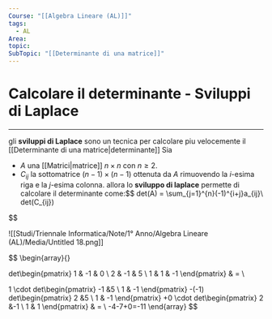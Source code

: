 ```yaml
---
Course: "[[Algebra Lineare (AL)]]"
tags:
  - AL
Area: 
topic: 
SubTopic: "[[Determinante di una matrice]]"
---
```

# Calcolare il determinante - Sviluppi di Laplace
---
gli __sviluppi di Laplace__ sono un tecnica per calcolare piu velocemente il [[Determinante di una matrice|determinante]]
Sia
- $A$  una [[Matrici|matrice]] $n \times n$ con $n ≥ 2$. 
- $C_{ij}$ la sottomatrice $(n−1)\times(n−1)$ ottenuta da $A$ rimuovendo la $i$-esima riga e la $j$-esima colonna.
allora lo __sviluppo di laplace__ permette di calcolare il determinante come:$$
det(A) = \sum_{j=1}^{n}(-1)^{i+j}a_{ij}\ det(C_{ij})

$$



![[Studi/Triennale Informatica/Note/1° Anno/Algebra Lineare (AL)/Media/Untitled 18.png]]


$$
\begin{array}{}

det\begin{pmatrix}
1 & -1 & 0 \\
2 & -1 & 5 \\
1 & 1 & -1
\end{pmatrix} & = \\

1 \cdot
det\begin{pmatrix}
-1 &5 \\
1 & -1
\end{pmatrix}
-(-1)
det\begin{pmatrix}
2 &5 \\
1 & -1
\end{pmatrix}
+0 \cdot
det\begin{pmatrix}
2 &-1 \\
1 & 1
\end{pmatrix}  & = \\
 -4-7+0=-11
\end{array}
$$


